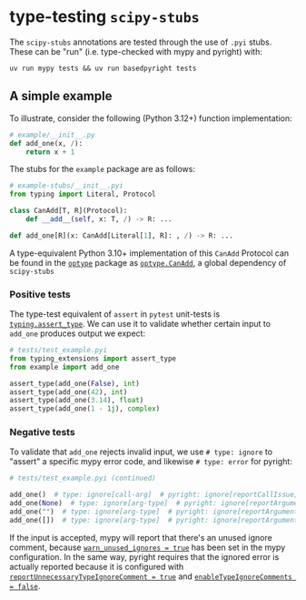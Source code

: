 # type-testing `scipy-stubs`

The `scipy-stubs` annotations are tested through the use of `.pyi` stubs.
These can be "run" (i.e. type-checked with mypy and pyright) with:

```shell
uv run mypy tests && uv run basedpyright tests
```

## A simple example

To illustrate, consider the following (Python 3.12+) function implementation:

```py
# example/__init__.py
def add_one(x, /):
    return x + 1
```

The stubs for the `example` package are as follows:

```pyi
# example-stubs/__init__.pyi
from typing import Literal, Protocol

class CanAdd[T, R](Protocol):
    def __add__(self, x: T, /) -> R: ...

def add_one[R](x: CanAdd[Literal[1], R]: , /) -> R: ...
```

A type-equivalent Python 3.10+ implementation of this `CanAdd` Protocol can be found in the
[`optype`][optype] package as [`optype.CanAdd`][optype-binops], a global dependency of `scipy-stubs`

### Positive tests

The type-test equivalent of `assert` in `pytest` unit-tests is [`typing.assert_type`][assert_type].
We can use it to validate whether certain input to `add_one` produces output we expect:

```pyi
# tests/test_example.pyi
from typing_extensions import assert_type
from example import add_one

assert_type(add_one(False), int)
assert_type(add_one(42), int)
assert_type(add_one(3.14), float)
assert_type(add_one(1 - 1j), complex)
```

### Negative tests

To validate that `add_one` rejects invalid input, we use `# type: ignore` to "assert"
a specific mypy error code, and likewise `# type: error` for pyright:

```pyi
# tests/test_example.pyi (continued)

add_one()  # type: ignore[call-arg]  # pyright: ignore[reportCallIssue]
add_one(None)  # type: ignore[arg-type]  # pyright: ignore[reportArgumentType]
add_one("")  # type: ignore[arg-type]  # pyright: ignore[reportArgumentType]
add_one([])  # type: ignore[arg-type]  # pyright: ignore[reportArgumentType]
```

If the input is accepted, mypy will report that there's an unused ignore comment, because
[`warn_unused_ignores = true`][mypy-warn-ignore] has been set in the mypy configuration.
In the same way, pyright requires that the ignored error is actually reported because it
is configured with [`reportUnnecessaryTypeIgnoreComment = true`][bpr-rules] and
[`enableTypeIgnoreComments = false`][bpr-rules].

[assert_type]: https://docs.python.org/3/library/typing.html#typing.assert_type
[bpr-rules]: https://docs.basedpyright.com/latest/configuration/config-files/#type-check-rule-overrides
[mypy-warn-ignore]: https://kotlinisland.github.io/basedmypy/config_file.html#confval-warn_unused_ignores
[optype]: https://github.com/jorenham/optype
[optype-binops]: https://github.com/jorenham/optype?tab=readme-ov-file#binary-operations
